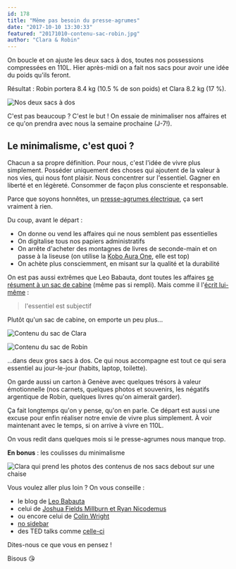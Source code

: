 ```yaml
---
id: 178
title: "Même pas besoin du presse-agrumes"
date: "2017-10-10 13:30:33"
featured: "20171010-contenu-sac-robin.jpg"
author: "Clara & Robin"
---
```


On boucle et on ajuste les deux sacs à dos, toutes nos possessions compressées
en 110L. Hier après-midi on a fait nos sacs pour avoir une idée du poids qu'ils
feront.

Résultat : Robin portera 8.4 kg (10.5 % de son poids) et Clara 8.2 kg (17 %).

![Nos deux sacs à dos](20171010-sacs-a-dos.jpg)

C'est pas beaucoup ? C'est le but ! On essaie de minimaliser nos affaires et ce
qu'on prendra avec nous la semaine prochaine (J-7!).

## Le minimalisme, c'est quoi ?

Chacun a sa propre définition. Pour nous, c'est l'idée de vivre plus simplement.
Posséder uniquement des choses qui ajoutent de la valeur à nos vies, qui nous
font plaisir. Nous concentrer sur l'essentiel. Gagner en liberté et en légèreté.
Consommer de façon plus consciente et responsable.

Parce que soyons honnêtes, un
[presse-agrumes électrique](https://www.youtube.com/watch?v=xTriT07myF0), ça
sert vraiment à rien.

Du coup, avant le départ :

- On donne ou vend les affaires qui ne nous semblent pas essentielles
- On digitalise tous nos papiers administratifs
- On arrête d'acheter des montagnes de livres de seconde-main et on passe à la
  liseuse (on utilise la
  [Kobo Aura One](https://www.lesnumeriques.com/liseuse/kobo-aura-one-p34311/test.html),
  elle est top)
- On achète plus consciemment, en misant sur la qualité et la durabilité

On est pas aussi extrêmes que Leo Babauta, dont toutes les affaires
[se résument à un sac de cabine](https://zenhabits.net/lightly/) (même pas si
rempli). Mais comme il l'[écrit lui-même](https://zenhabits.net/on-minimalism/)
:

> l'essentiel est subjectif

Plutôt qu'un sac de cabine, on emporte un peu plus...

![Contenu du sac de Clara](20171010-contenu-sac-clara.jpg)

![Contenu du sac de Robin](20171010-contenu-sac-robin.jpg)

...dans deux gros sacs à dos. Ce qui nous accompagne est tout ce qui sera
essentiel au jour-le-jour (habits, laptop, toilette).

On garde aussi un carton à Genève avec quelques trésors à valeur émotionnelle
(nos carnets, quelques photos et souvenirs, les négatifs argentique de Robin,
quelques livres qu'on aimerait garder).

Ça fait longtemps qu'on y pense, qu'on en parle. Ce départ est aussi une excuse
pour enfin réaliser notre envie de vivre plus simplement. À voir maintenant avec
le temps, si on arrive à vivre en 110L.

On vous redit dans quelques mois si le presse-agrumes nous manque trop.

**En bonus** : les coulisses du minimalisme

![Clara qui prend les photos des contenus de nos sacs debout sur une chaise](20171010-contenu-sac-photo.jpg)

Vous voulez aller plus loin ? On vous conseille :

- le blog de [Leo Babauta](https://zenhabits.net/on-minimalism/)
- celui de
  [Joshua Fields Millburn et Ryan Nicodemus](https://www.theminimalists.com/minimalism/)
- ou encore celui de
  [Colin Wright](http://exilelifestyle.com/minimalism-explained/)
- [no sidebar](https://nosidebar.com/why-minimalism/)
- des TED talks comme
  [celle-ci](https://www.ted.com/talks/graham_hill_less_stuff_more_happiness)

Dites-nous ce que vous en pensez !

Bisous 😘
